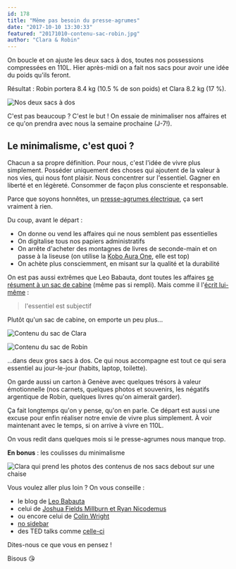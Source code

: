 ```yaml
---
id: 178
title: "Même pas besoin du presse-agrumes"
date: "2017-10-10 13:30:33"
featured: "20171010-contenu-sac-robin.jpg"
author: "Clara & Robin"
---
```


On boucle et on ajuste les deux sacs à dos, toutes nos possessions compressées
en 110L. Hier après-midi on a fait nos sacs pour avoir une idée du poids qu'ils
feront.

Résultat : Robin portera 8.4 kg (10.5 % de son poids) et Clara 8.2 kg (17 %).

![Nos deux sacs à dos](20171010-sacs-a-dos.jpg)

C'est pas beaucoup ? C'est le but ! On essaie de minimaliser nos affaires et ce
qu'on prendra avec nous la semaine prochaine (J-7!).

## Le minimalisme, c'est quoi ?

Chacun a sa propre définition. Pour nous, c'est l'idée de vivre plus simplement.
Posséder uniquement des choses qui ajoutent de la valeur à nos vies, qui nous
font plaisir. Nous concentrer sur l'essentiel. Gagner en liberté et en légèreté.
Consommer de façon plus consciente et responsable.

Parce que soyons honnêtes, un
[presse-agrumes électrique](https://www.youtube.com/watch?v=xTriT07myF0), ça
sert vraiment à rien.

Du coup, avant le départ :

- On donne ou vend les affaires qui ne nous semblent pas essentielles
- On digitalise tous nos papiers administratifs
- On arrête d'acheter des montagnes de livres de seconde-main et on passe à la
  liseuse (on utilise la
  [Kobo Aura One](https://www.lesnumeriques.com/liseuse/kobo-aura-one-p34311/test.html),
  elle est top)
- On achète plus consciemment, en misant sur la qualité et la durabilité

On est pas aussi extrêmes que Leo Babauta, dont toutes les affaires
[se résument à un sac de cabine](https://zenhabits.net/lightly/) (même pas si
rempli). Mais comme il l'[écrit lui-même](https://zenhabits.net/on-minimalism/)
:

> l'essentiel est subjectif

Plutôt qu'un sac de cabine, on emporte un peu plus...

![Contenu du sac de Clara](20171010-contenu-sac-clara.jpg)

![Contenu du sac de Robin](20171010-contenu-sac-robin.jpg)

...dans deux gros sacs à dos. Ce qui nous accompagne est tout ce qui sera
essentiel au jour-le-jour (habits, laptop, toilette).

On garde aussi un carton à Genève avec quelques trésors à valeur émotionnelle
(nos carnets, quelques photos et souvenirs, les négatifs argentique de Robin,
quelques livres qu'on aimerait garder).

Ça fait longtemps qu'on y pense, qu'on en parle. Ce départ est aussi une excuse
pour enfin réaliser notre envie de vivre plus simplement. À voir maintenant avec
le temps, si on arrive à vivre en 110L.

On vous redit dans quelques mois si le presse-agrumes nous manque trop.

**En bonus** : les coulisses du minimalisme

![Clara qui prend les photos des contenus de nos sacs debout sur une chaise](20171010-contenu-sac-photo.jpg)

Vous voulez aller plus loin ? On vous conseille :

- le blog de [Leo Babauta](https://zenhabits.net/on-minimalism/)
- celui de
  [Joshua Fields Millburn et Ryan Nicodemus](https://www.theminimalists.com/minimalism/)
- ou encore celui de
  [Colin Wright](http://exilelifestyle.com/minimalism-explained/)
- [no sidebar](https://nosidebar.com/why-minimalism/)
- des TED talks comme
  [celle-ci](https://www.ted.com/talks/graham_hill_less_stuff_more_happiness)

Dites-nous ce que vous en pensez !

Bisous 😘
